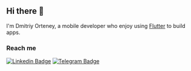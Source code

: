## Hi there 👋

I'm Dmitriy Orteney, a mobile developer who enjoy using [Flutter](https://github.com/flutter/flutter) to build apps.

### Reach me

[![Linkedin Badge](https://img.shields.io/badge/LinkedIn-0077B5?style=for-the-badge&logo=linkedin&logoColor=white)](https://www.linkedin.com/in/dmitriy-orteney-148478161) [![Telegram Badge](https://img.shields.io/badge/Telegram-808080?style=for-the-badge&logo=telegram&logoColor=white)](https://t.me/orteney)

<!--
**orteney/orteney** is a ✨ _special_ ✨ repository because its `README.md` (this file) appears on your GitHub profile.

Here are some ideas to get you started:

- 🔭 I’m currently working on ...
- 🌱 I’m currently learning ...
- 👯 I’m looking to collaborate on ...
- 🤔 I’m looking for help with ...
- 💬 Ask me about ...
- 📫 How to reach me: ...
- 😄 Pronouns: ...
- ⚡ Fun fact: ...
-->

